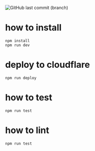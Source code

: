 ![GitHub last commit (branch)](https://img.shields.io/github/last-commit/seahal/umaxica-app-edge/main)

# how to install
```
npm install
npm run dev
```

# deploy to cloudflare
```
npm run deploy
```

# how to test
```
npm run test
```

# how to lint
```
npm run test
```
